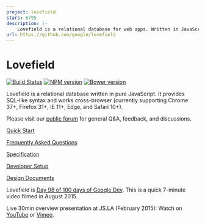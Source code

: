 ```yaml
---
project: lovefield
stars: 6795
description: |-
    Lovefield is a relational database for web apps. Written in JavaScript, works cross-browser. Provides SQL-like APIs that are fast, safe, and easy to use.
url: https://github.com/google/lovefield
---
```


# Lovefield

[![Build Status](https://travis-ci.org/google/lovefield.svg?branch=master)](
https://travis-ci.org/google/lovefield)
[![NPM version](https://badge.fury.io/js/lovefield.svg)](https://badge.fury.io/js/lovefield)
[![Bower version](https://badge.fury.io/bo/lovefield.svg)](https://badge.fury.io/bo/lovefield)

Lovefield is a relational database written in pure JavaScript.
It provides SQL-like syntax and works cross-browser (currently supporting
Chrome 37+, Firefox 31+, IE 11+, Edge, and Safari 10+).

Please visit our
[public forum](https://groups.google.com/forum/#!forum/lovefield-users) for
general Q&A, feedback, and discussions.

[Quick Start](demos/todo/README.md)

[Frequently Asked Questions](docs/FAQ.md)

[Specification](docs/spec_index.md)

[Developer Setup](docs/dev_setup.md)

[Design Documents](docs/dd_index.md)

Lovefield is
[Day 98 of 100 days of Google Dev](https://www.youtube.com/watch?v=S1AUIq8GA1k).
This is a quick 7-minute video filmed in August 2015.

Live 30min overview presentation at JS.LA (February 2015): Watch on
[YouTube](https://www.youtube.com/watch?v=pwCzMFoheGw) or
[Vimeo](https://vimeo.com/118934273).

